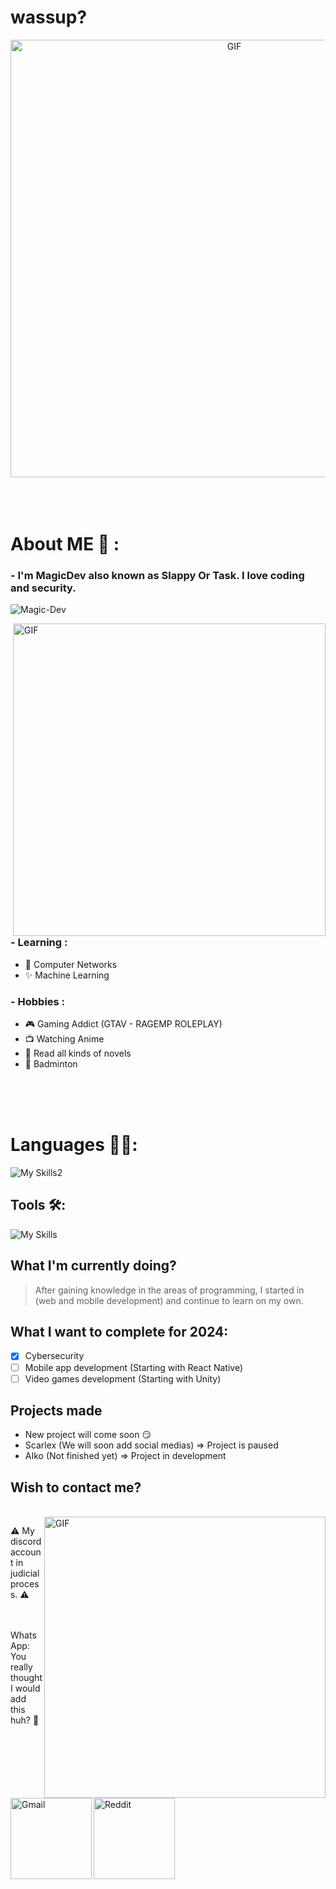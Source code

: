 # wassup?
<div align="center">
<img hight="300" width="700" alt="GIF" align="center" src="https://github.com/Xx-Ashutosh-xX/Xx-Ashutosh-xX/blob/master/assets/208593.gif">
</div>
</br>
</br>
</br>

# About ME 💬 :

### - I'm MagicDev also known as Slappy Or Task. I love coding and security.

<p align="left"> <img src="https://komarev.com/ghpvc/?username=TheM4g1cDev&label=Profile%20views&color=0e75b6&style=flat" alt="Magic-Dev" /> </p>
<img hight="400" width="500" alt="GIF" align="right" src="https://github.com/Xx-Ashutosh-xX/Xx-Ashutosh-xX/blob/master/assets/1936.gif">

### - Learning :
- 🛜 Computer Networks
- ✨ Machine Learning

### - Hobbies : 
- 🎮 Gaming Addict (GTAV - RAGEMP ROLEPLAY)
- 📺 Watching Anime
- 📖 Read all kinds of novels
- 🏸 Badminton

</br>
</br>
</br>

# Languages 👨‍💻:

![My Skills2](https://skillicons.dev/icons?i=c,cs,cpp,py,pytorch,nodejs,nextjs,js,php,ruby,rust,discordjs,lua,perl,ts,java,html,haskell&perline=5)

## Tools 🛠:
![My Skills](https://skillicons.dev/icons?i=discord,bots,eclipse,dotnet,mysql,mongodb,sqlite,visualstudio,vscode,vue,windows,linux,kali,nginx,postman,powershell,raspberrypi&perline=5)

## What I'm currently doing?
> After gaining knowledge in the areas of programming, I started in (web and mobile development) and continue to learn on my own.

## What I want to complete for 2024:
- [x] Cybersecurity
- [ ] Mobile app development (Starting with React Native)
- [ ] Video games development (Starting with Unity)

## Projects made
- New project will come soon 😏
- Scarlex (We will soon add social medias) => Project is paused
- AIko (Not finished yet) => Project in development

## Wish to contact me?

<p>
 </br>
<img hight="320" width="450" align="right" alt="GIF" src="https://github.com/Xx-Ashutosh-xX/Xx-Ashutosh-xX/blob/master/assets/93195.gif">


⚠️ My discord account in judicial process. ⚠️

<a href="https://t.me/TheMagicDev">
 <img align="left" alt="Gmail" width="130" hight="100" src="https://upload.wikimedia.org/wikipedia/commons/thumb/8/82/Telegram_logo.svg/512px-Telegram_logo.svg.png" />
</a>
<a href="https://www.reddit.com/user/TheMagicDev/">
  <img align="left" alt=" Reddit" width="130" hight="100" src="https://upload.wikimedia.org/wikipedia/en/thumb/b/bd/Reddit_Logo_Icon.svg/220px-Reddit_Logo_Icon.svg.png" />
</a>
</br>
</br>
WhatsApp: You really thought I would add this huh? 🤣
